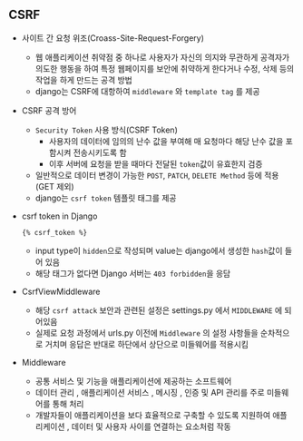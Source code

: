 ## CSRF

+ 사이트 간 요청 위조(Croass-Site-Request-Forgery)

  + 웹 애플리케이션 취약점 중 하나로 사용자가 자신의 의지와 무관하게 공격자가 의도한 행동을 하여 특정 웹페이지를 보안에 취약하게 한다거나 수정, 삭제 등의 작업을 하게 만드는 공격 방법
  + django는 CSRF에 대항하여 `middleware` 와 `template tag` 를 제공

+ CSRF 공격 방어

  + `Security Token` 사용 방식(CSRF Token)
    + 사용자의 데이터에 임의의 난수 값을 부여해 매 요청마다 해당 난수 값을 포함시켜 전송시키도록 함
    + 이후 서버에 요청을 받을 때마다 전달된 `token`값이 유효한지 검증
  + 일반적으로 데이터 변경이 가능한 `POST`, `PATCH`, `DELETE Method` 등에 적용 (GET 제외)
  + django는 `csrf token` 템플릿 태그를 제공

+ csrf token in Django

  ```
  {% csrf_token %}
  ```

  + input type이 `hidden`으로 작성되며 value는 django에서 생성한 `hash`값이 들어 있음
  + 해당 태그가 없다면 Django 서버는 `403 forbidden`을 응담

+ CsrfViewMiddleware

  + 해당 `csrf attack` 보안과 관련된 설정은 settings.py 에서 `MIDDLEWARE` 에 되어있음
  + 실제로 요청 과정에서 urls.py 이전에 `Middleware` 의 설정 사항들을 순차적으로 거치며 응답은 반대로 하단에서 상단으로 미들웨어를 적용시킴

+ Middleware

  + 공통 서비스 및 기능을 애플리케이션에 제공하는 소프트웨어
  + 데이터 관리 , 애플리케이션 서비스 , 메시징 , 인증 및 API 관리를 주로 미들웨어를 통해 처리
  + 개발자들이 애플리케이션을 보다 효율적으로 구축할 수 있도록 지원하여 애플리케이션 , 데이터 및 사용자 사이를 연결하는 요소처럼 작동
